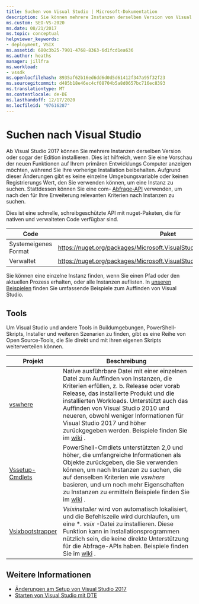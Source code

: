 ```yaml
---
title: Suchen von Visual Studio | Microsoft-Dokumentation
description: Sie können mehrere Instanzen derselben Version von Visual Studio installieren. Erfahren Sie, wie Sie eine com-Abfrage-API verwenden, um die gewünschte Instanz zu suchen.
ms.custom: SEO-VS-2020
ms.date: 08/21/2017
ms.topic: conceptual
helpviewer_keywords:
- deployment, VSIX
ms.assetid: 680c3b25-7901-4768-8363-6d1fcd1ea636
ms.author: heaths
manager: jillfra
ms.workload:
- vssdk
ms.openlocfilehash: 8935af62b16ed6dd6d0d5d61412f347a95f32f23
ms.sourcegitcommit: d485b18e46ec4cf08704b5a8d0657bc716ec8393
ms.translationtype: MT
ms.contentlocale: de-DE
ms.lasthandoff: 12/17/2020
ms.locfileid: "97616287"
---
```

# <a name="locate-visual-studio"></a>Suchen nach Visual Studio

Ab Visual Studio 2017 können Sie mehrere Instanzen derselben Version oder sogar der Edition installieren. Dies ist hilfreich, wenn Sie eine Vorschau der neuen Funktionen auf Ihrem primären Entwicklungs Computer anzeigen möchten, während Sie Ihre vorherige Installation beibehalten. Aufgrund dieser Änderungen gibt es keine einzelne Umgebungsvariable oder keinen Registrierungs Wert, den Sie verwenden können, um eine Instanz zu suchen. Stattdessen können Sie eine com- [Abfrage-API](/dotnet/api/microsoft.visualstudio.setup.configuration) verwenden, um nach den für Ihre Erweiterung relevanten Kriterien nach Instanzen zu suchen.

Dies ist eine schnelle, schreibgeschützte API mit nuget-Paketen, die für nativen und verwalteten Code verfügbar sind.

| Code | Paket |
| ---- | --- |
| Systemeigenes Format | https://nuget.org/packages/Microsoft.VisualStudio.Setup.Configuration.Native |
| Verwaltet | https://nuget.org/packages/Microsoft.VisualStudio.Setup.Configuration.Interop |

Sie können eine einzelne Instanz finden, wenn Sie einen Pfad oder den aktuellen Prozess erhalten, oder alle Instanzen auflisten. In [unseren Beispielen](https://github.com/Microsoft/vs-setup-samples) finden Sie umfassende Beispiele zum Auffinden von Visual Studio.

## <a name="tools"></a>Tools

Um Visual Studio und andere Tools in Buildumgebungen, PowerShell-Skripts, Installer und weiteren Szenarien zu finden, gibt es eine Reihe von Open Source-Tools, die Sie direkt und mit ihren eigenen Skripts weiterverteilen können.

| Projekt | Beschreibung |
| ------- | ----------- |
| [vswhere](https://github.com/Microsoft/vswhere) | Native ausführbare Datei mit einer einzelnen Datei zum Auffinden von Instanzen, die Kriterien erfüllen, z. b. Release oder vorab Release, das installierte Produkt und die installierten Workloads. Unterstützt auch das Auffinden von Visual Studio 2010 und neueren, obwohl weniger Informationen für Visual Studio 2017 und höher zurückgegeben werden. Beispiele finden Sie im [wiki](https://github.com/Microsoft/vswhere/wiki) . |
| [Vssetup-Cmdlets](https://github.com/Microsoft/vssetup.powershell) | PowerShell-Cmdlets unterstützten 2,0 und höher, die umfangreiche Informationen als Objekte zurückgeben, die Sie verwenden können, um nach Instanzen zu suchen, die auf denselben Kriterien wie _vswhere_ basieren, und um noch mehr Eigenschaften zu Instanzen zu ermitteln Beispiele finden Sie im [wiki](https://github.com/Microsoft/vssetup.powershell/wiki) . |
| [Vsixbootstrapper](https://github.com/Microsoft/vsixbootstrapper) | _Vsixinstaller_ wird von automatisch lokalisiert, und die Befehlszeile wird durchlaufen, um eine **. vsix* -Datei zu installieren. Diese Funktion kann in Installationsprogrammen nützlich sein, die keine direkte Unterstützung für die Abfrage-APIs haben. Beispiele finden Sie im [wiki](https://github.com/Microsoft/vsixbootstrapper/wiki) . |

## <a name="see-also"></a>Weitere Informationen

* [Änderungen am Setup von Visual Studio 2017](https://devblogs.microsoft.com/setup/changes-to-visual-studio-15-setup/)
* [Starten von Visual Studio mit DTE](launch-visual-studio-dte.md)